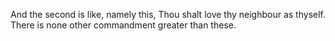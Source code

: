 And the second is like, namely this, Thou shalt love thy neighbour as thyself. There is none other commandment greater than these.
